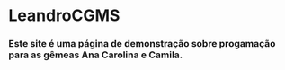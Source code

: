 # LeandroCGMS
### Este site é uma página de demonstração sobre progamação para as gêmeas Ana Carolina e Camila.
